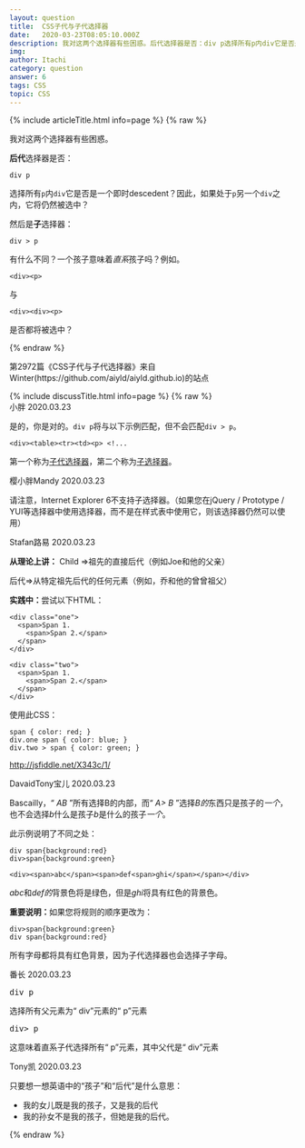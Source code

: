 ```yaml
---
layout: question
title:  CSS子代与子代选择器
date:   2020-03-23T08:05:10.000Z
description: 我对这两个选择器有些困惑。后代选择器是否：div p选择所有p内div它是否是一个即时descedent？因此，如果处于p另一个div之内，...
img: 
author: Itachi
category: question
answer: 6
tags: CSS
topic: CSS
---
```

<div class="article-root">
  <div class="article">
    {% include articleTitle.html info=page %}
    {% raw %}
    <div class="article-content"><p><font style="vertical-align: inherit;"><font style="vertical-align: inherit;">我对这两个选择器有些困惑。</font></font></p>

<p><font style="vertical-align: inherit;"></font><strong><font style="vertical-align: inherit;"><font style="vertical-align: inherit;">后代</font></font></strong><font style="vertical-align: inherit;"><font style="vertical-align: inherit;">选择器</font><font style="vertical-align: inherit;">是否</font><font style="vertical-align: inherit;">：</font></font></p>

<pre><code>div p
</code></pre>

<p><font style="vertical-align: inherit;"><font style="vertical-align: inherit;">选择所有</font></font><code>p</code><font style="vertical-align: inherit;"><font style="vertical-align: inherit;">内</font></font><code>div</code><font style="vertical-align: inherit;"><font style="vertical-align: inherit;">它是否是一个即时descedent？</font><font style="vertical-align: inherit;">因此，如果处于</font></font><code>p</code><font style="vertical-align: inherit;"><font style="vertical-align: inherit;">另一个</font></font><code>div</code><font style="vertical-align: inherit;"><font style="vertical-align: inherit;">之</font><font style="vertical-align: inherit;">内</font><font style="vertical-align: inherit;">，它将仍然被选中？</font></font></p>

<p><font style="vertical-align: inherit;"><font style="vertical-align: inherit;">然后是</font></font><strong><font style="vertical-align: inherit;"><font style="vertical-align: inherit;">子</font></font></strong><font style="vertical-align: inherit;"><font style="vertical-align: inherit;">选择器：</font></font></p>

<pre><code>div &gt; p
</code></pre>

<p><font style="vertical-align: inherit;"><font style="vertical-align: inherit;">有什么不同？</font><font style="vertical-align: inherit;">一个孩子意味着</font></font><em><font style="vertical-align: inherit;"><font style="vertical-align: inherit;">直系</font></font></em><font style="vertical-align: inherit;"><font style="vertical-align: inherit;">孩子吗？</font><font style="vertical-align: inherit;">例如。</font></font></p>

<pre><code>&lt;div&gt;&lt;p&gt;
</code></pre>

<p><font style="vertical-align: inherit;"><font style="vertical-align: inherit;">与</font></font></p>

<pre><code>&lt;div&gt;&lt;div&gt;&lt;p&gt;
</code></pre>

<p><font style="vertical-align: inherit;"><font style="vertical-align: inherit;">是否都将被选中？</font></font></p></div>
    {% endraw %}
  </div>
  <p class="winter_mark">第2972篇《CSS子代与子代选择器》来自Winter(https://github.com/aiyld/aiyld.github.io)的站点</p>
  <div class="discuss-wrapper">
    {% include discussTitle.html info=page %}
    {% raw %}
    <div class="discuss-list">
    <div class="discuss-item">
        <div class="discuss-parent">
          <div class="discuss-meta">
            <span class="discuss-user">小胖</span>
            <span class="discuss-time">2020.03.23</span>
          </div>
          <div class="discuss-comment"><p><font style="vertical-align: inherit;"><font style="vertical-align: inherit;">是的，你是对的。</font></font><code>div p</code><font style="vertical-align: inherit;"><font style="vertical-align: inherit;">将与以下示例匹配，但不会匹配</font></font><code>div &gt; p</code><font style="vertical-align: inherit;"><font style="vertical-align: inherit;">。</font></font></p>

<pre><code>&lt;div&gt;&lt;table&gt;&lt;tr&gt;&lt;td&gt;&lt;p&gt; &lt;!...
</code></pre>

<p><font style="vertical-align: inherit;"><font style="vertical-align: inherit;">第一个称为</font></font><a href="http://www.w3.org/TR/CSS2/selector.html#descendant-selectors" rel="noreferrer"><font style="vertical-align: inherit;"><font style="vertical-align: inherit;">子代选择器</font></font></a><font style="vertical-align: inherit;"><font style="vertical-align: inherit;">，第二个称为</font></font><a href="http://www.w3.org/TR/CSS2/selector.html#child-selectors" rel="noreferrer"><font style="vertical-align: inherit;"><font style="vertical-align: inherit;">子选择器</font></font></a><font style="vertical-align: inherit;"><font style="vertical-align: inherit;">。</font></font></p></div>
        </div></div><div class="discuss-item">
        <div class="discuss-parent">
          <div class="discuss-meta">
            <span class="discuss-user">樱小胖Mandy</span>
            <span class="discuss-time">2020.03.23</span>
          </div>
          <div class="discuss-comment"><p><font style="vertical-align: inherit;"><font style="vertical-align: inherit;">请注意，Internet Explorer 6不支持子选择器。（如果您在jQuery / Prototype / YUI等选择器中使用选择器，而不是在样式表中使用它，则该选择器仍然可以使用）</font></font></p></div>
        </div></div><div class="discuss-item">
        <div class="discuss-parent">
          <div class="discuss-meta">
            <span class="discuss-user">Stafan路易</span>
            <span class="discuss-time">2020.03.23</span>
          </div>
          <div class="discuss-comment"><p><strong><font style="vertical-align: inherit;"><font style="vertical-align: inherit;">从理论上讲：</font></font></strong><font style="vertical-align: inherit;"><font style="vertical-align: inherit;">  
Child =&gt;祖先的直接后代（例如Joe和他的父亲）</font></font></p>

<p><font style="vertical-align: inherit;"><font style="vertical-align: inherit;">后代=&gt;从特定祖先后代的任何元素（例如，乔和他的曾曾祖父）</font></font></p>

<p><strong><font style="vertical-align: inherit;"><font style="vertical-align: inherit;">实践中：</font></font></strong><font style="vertical-align: inherit;"><font style="vertical-align: inherit;">尝试以下HTML：</font></font></p>

<pre><code>&lt;div class="one"&gt;<font></font>
  &lt;span&gt;Span 1.<font></font>
    &lt;span&gt;Span 2.&lt;/span&gt;<font></font>
  &lt;/span&gt;<font></font>
&lt;/div&gt;<font></font>
<font></font>
&lt;div class="two"&gt;<font></font>
  &lt;span&gt;Span 1.<font></font>
    &lt;span&gt;Span 2.&lt;/span&gt;<font></font>
  &lt;/span&gt;<font></font>
&lt;/div&gt;<font></font>
</code></pre>

<p><font style="vertical-align: inherit;"><font style="vertical-align: inherit;">使用此CSS：</font></font></p>

<pre><code>span { color: red; } <font></font>
div.one span { color: blue; } <font></font>
div.two &gt; span { color: green; }<font></font>
</code></pre>

<p><a href="http://jsfiddle.net/X343c/1/" rel="noreferrer"><font style="vertical-align: inherit;"><font style="vertical-align: inherit;">http://jsfiddle.net/X343c/1/</font></font></a></p></div>
        </div></div><div class="discuss-item">
        <div class="discuss-parent">
          <div class="discuss-meta">
            <span class="discuss-user">DavaidTony宝儿</span>
            <span class="discuss-time">2020.03.23</span>
          </div>
          <div class="discuss-comment"><p><font style="vertical-align: inherit;"><font style="vertical-align: inherit;">Bascailly，“ </font></font><em><font style="vertical-align: inherit;"><font style="vertical-align: inherit;">AB</font></font></em><font style="vertical-align: inherit;"><font style="vertical-align: inherit;"> ”所有选择B的内部，而“ </font></font><em><font style="vertical-align: inherit;"><font style="vertical-align: inherit;">A&gt; B</font></font></em><font style="vertical-align: inherit;"><font style="vertical-align: inherit;"> ”选择</font></font><em><font style="vertical-align: inherit;"><font style="vertical-align: inherit;">B的</font></font></em><font style="vertical-align: inherit;"><font style="vertical-align: inherit;">东西只是孩子的</font></font><em><font style="vertical-align: inherit;"><font style="vertical-align: inherit;">一个</font></font></em><font style="vertical-align: inherit;"><font style="vertical-align: inherit;">，也不会选择</font></font><em><font style="vertical-align: inherit;"><font style="vertical-align: inherit;">b</font></font></em><font style="vertical-align: inherit;"><font style="vertical-align: inherit;">什么是孩子</font></font><em><font style="vertical-align: inherit;"><font style="vertical-align: inherit;">b</font></font></em><font style="vertical-align: inherit;"><font style="vertical-align: inherit;">是什么的孩子</font></font><em><font style="vertical-align: inherit;"><font style="vertical-align: inherit;">一个</font></font></em><font style="vertical-align: inherit;"><font style="vertical-align: inherit;">。</font></font></p>

<p><font style="vertical-align: inherit;"><font style="vertical-align: inherit;">此示例说明了不同之处：</font></font></p>

<pre><code>div span{background:red}<font></font>
div&gt;span{background:green}<font></font>
<font></font>
&lt;div&gt;&lt;span&gt;abc&lt;/span&gt;&lt;span&gt;def&lt;span&gt;ghi&lt;/span&gt;&lt;/span&gt;&lt;/div&gt;<font></font>
</code></pre>

<p><font style="vertical-align: inherit;"></font><em><font style="vertical-align: inherit;"><font style="vertical-align: inherit;">abc</font></font></em><font style="vertical-align: inherit;"><font style="vertical-align: inherit;">和</font></font><em><font style="vertical-align: inherit;"><font style="vertical-align: inherit;">def的</font></font></em><font style="vertical-align: inherit;"><font style="vertical-align: inherit;">背景色</font><font style="vertical-align: inherit;">将是绿色，但是</font></font><em><font style="vertical-align: inherit;"><font style="vertical-align: inherit;">ghi</font></font></em><font style="vertical-align: inherit;"><font style="vertical-align: inherit;">将具有红色的背景色。</font></font></p>

<p><strong><font style="vertical-align: inherit;"><font style="vertical-align: inherit;">重要说明：</font></font></strong><font style="vertical-align: inherit;"><font style="vertical-align: inherit;">如果您将规则的顺序更改为：</font></font></p>

<pre><code>div&gt;span{background:green}<font></font>
div span{background:red}<font></font>
</code></pre>

<p><font style="vertical-align: inherit;"><font style="vertical-align: inherit;">所有字母都将具有红色背景，因为子代选择器也会选择子字母。</font></font></p></div>
        </div></div><div class="discuss-item">
        <div class="discuss-parent">
          <div class="discuss-meta">
            <span class="discuss-user">番长</span>
            <span class="discuss-time">2020.03.23</span>
          </div>
          <div class="discuss-comment"><pre><font style="vertical-align: inherit;"><font style="vertical-align: inherit;">div p </font></font></pre>

<p><font style="vertical-align: inherit;"><font style="vertical-align: inherit;">选择所有父元素为“ div”元素的“ p”元素</font></font></p>

<pre><font style="vertical-align: inherit;"><font style="vertical-align: inherit;">div&gt; p</font></font></pre>

<p><font style="vertical-align: inherit;"><font style="vertical-align: inherit;">这意味着直系子代选择所有“ p”元素，其中父代是“ div”元素</font></font></p></div>
        </div></div><div class="discuss-item">
        <div class="discuss-parent">
          <div class="discuss-meta">
            <span class="discuss-user">Tony凯</span>
            <span class="discuss-time">2020.03.23</span>
          </div>
          <div class="discuss-comment"><p><font style="vertical-align: inherit;"><font style="vertical-align: inherit;">只要想一想英语中的“孩子”和“后代”是什么意思：</font></font></p>

<ul>
<li><font style="vertical-align: inherit;"><font style="vertical-align: inherit;">我的女儿既是我的孩子，又是我的后代</font></font></li>
<li><font style="vertical-align: inherit;"><font style="vertical-align: inherit;">我的孙女不是我的孩子，但她是我的后代。</font></font></li>
</ul></div>
        </div></div>
    </div>
    {% endraw %}
  </div>
<div>
